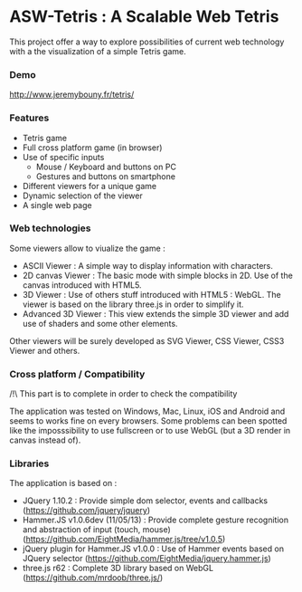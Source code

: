 ASW-Tetris : A Scalable Web Tetris
==========

This project offer a way to explore possibilities of current web technology with a the visualization of a simple Tetris game.

### Demo
http://www.jeremybouny.fr/tetris/

### Features

- Tetris game
- Full cross platform game (in browser)
- Use of specific inputs
  - Mouse / Keyboard and buttons on PC
  - Gestures and buttons on smartphone
- Different viewers for a unique game
- Dynamic selection of the viewer
- A single web page

### Web technologies

Some viewers allow to viualize the game :

- ASCII Viewer : A simple way to display information with characters.
- 2D canvas Viewer : The basic mode with simple blocks in 2D. Use of the canvas introduced with HTML5.
- 3D Viewer : Use of others stuff introduced with HTML5 : WebGL. The viewer is based on the library three.js in order to simplify it.
- Advanced 3D Viewer : This view extends the simple 3D viewer and add use of shaders and some other elements.

Other viewers will be surely developed as SVG Viewer, CSS Viewer, CSS3 Viewer and others.

### Cross platform / Compatibility

/!\ This part is to complete in order to check the compatibility

The application was tested on Windows, Mac, Linux, iOS and Android and seems to works fine on every browsers.
Some problems can been spotted like the imposssibility to use fullscreen or to use WebGL (but a 3D render in canvas instead of).

### Libraries

The application is based on :

- JQuery 1.10.2 : Provide simple dom selector, events and callbacks (https://github.com/jquery/jquery)
- Hammer.JS v1.0.6dev (11/05/13) : Provide complete gesture recognition and abstraction of input (touch, mouse) (https://github.com/EightMedia/hammer.js/tree/v1.0.5)
- jQuery plugin for Hammer.JS v1.0.0 : Use of Hammer events based on JQuery selector (https://github.com/EightMedia/jquery.hammer.js)
- three.js r62 : Complete 3D library based on WebGL (https://github.com/mrdoob/three.js/)
